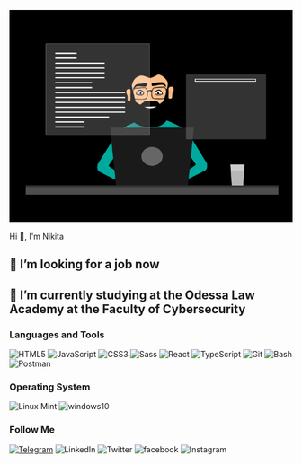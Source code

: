 ![Header](https://github.com/Overlord228-png/Overlord228-png/blob/main/assets/81178b47a8598f0c81c4799f2cdd4057.gif)

Hi 👋, I'm Nikita

## 🔭 I’m looking for a job now
## 🌱 I’m currently studying at the Odessa Law Academy at the Faculty of Cybersecurity

### Languages and Tools
![HTML5](https://img.shields.io/badge/-HTML5-090909?style=for-the-badge&logo=HTML5&logoColor=C05820)
![JavaScript](https://img.shields.io/badge/-JavaScript-090909?style=for-the-badge&logo=JavaScript&logoColor=E9D54D)
![CSS3](https://img.shields.io/badge/-CSS3-090909?style=for-the-badge&logo=CSS3&logoColor=254BDD)
![Sass](https://img.shields.io/badge/-Sass-090909?style=for-the-badge&logo=Sass&logoColor=C76494)
![React](https://img.shields.io/badge/-React-090909?style=for-the-badge&logo=React&logoColor=087A9F)
![TypeScript](https://img.shields.io/badge/-TypeScript-090909?style=for-the-badge&logo=TypeScript&logoColor=2F74C0)
![Git](https://img.shields.io/badge/-Git-090909?style=for-the-badge&logo=Git&logoColor=E84E31)
![Bash](https://img.shields.io/badge/-Bash-090909?style=for-the-badge&logo=Bash&logoColor=3C4548)
![Postman](https://img.shields.io/badge/-Postman-090909?style=for-the-badge&logo=Postman&logoColor=FF6C37)

### Operating System
![Linux Mint](https://img.shields.io/badge/-LinuxMint-090909?style=for-the-badge&logo=LinuxMint&logoColor=66AF3D)
![windows10](https://img.shields.io/badge/-windows10-090909?style=for-the-badge&logo=windows10&logoColor=0074CF)

### Follow Me
[![Telegram](https://img.shields.io/badge/-Telegram-090909?style=for-the-badge&logo=Telegram&logoColor=28A8E9)](https://t.me/NikitaVav)
![LinkedIn](https://img.shields.io/badge/-LinkedIn-090909?style=for-the-badge&logo=LinkedIn&logoColor=007AB9)
![Twitter](https://img.shields.io/badge/-Twitter-090909?style=for-the-badge&logo=Twitter&logoColor=1DA1F2)
![facebook](https://img.shields.io/badge/-facebook-090909?style=for-the-badge&logo=facebook&logoColor=4867AA)
![Instagram](https://img.shields.io/badge/-Instagram-090909?style=for-the-badge&logo=Instagram&logoColor=C405E1)